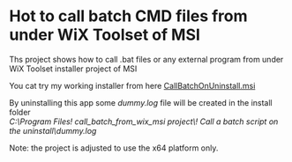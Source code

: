 # Hot to call batch CMD files from under WiX Toolset of MSI

Ths project shows how to call .bat files or any external program from under WiX Toolset installer project of MSI

You cat try my working installer from here [CallBatchOnUninstall.msi](https://github.com/it3xl/call_batch_from_wix_msi/blob/master/CallBatchOnUninstall/bin/Debug/CallBatchOnUninstall.msi)

By uninstalling this app some *dummy.log* file will be created in the install folder<br/>
*C:\Program Files\! call_batch_from_wix_msi project\\! Call a batch script on the uninstall\dummy.log*

Note: the project is adjusted to use the x64 platform only.
